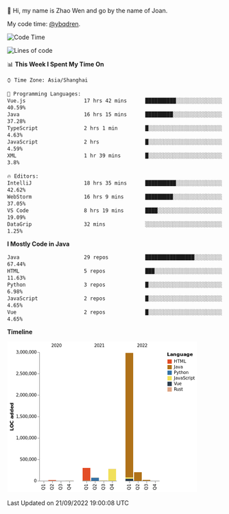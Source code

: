 :wave: Hi, my name is Zhao Wen and go by the name of Joan.

My code time: [@ybqdren](https://wakatime.com/@ybqdren).


<!--START_SECTION:waka-->
![Code Time](http://img.shields.io/badge/Code%20Time-1%2C190%20hrs%202%20mins-blue)

![Lines of code](https://img.shields.io/badge/From%20Hello%20World%20I%27ve%20Written-4%20Million%20lines%20of%20code-blue)

📊 **This Week I Spent My Time On** 

```text
⌚︎ Time Zone: Asia/Shanghai

💬 Programming Languages: 
Vue.js                   17 hrs 42 mins      ██████████░░░░░░░░░░░░░░░   40.59% 
Java                     16 hrs 15 mins      █████████░░░░░░░░░░░░░░░░   37.28% 
TypeScript               2 hrs 1 min         █░░░░░░░░░░░░░░░░░░░░░░░░   4.63% 
JavaScript               2 hrs               █░░░░░░░░░░░░░░░░░░░░░░░░   4.59% 
XML                      1 hr 39 mins        █░░░░░░░░░░░░░░░░░░░░░░░░   3.8%

🔥 Editors: 
IntelliJ                 18 hrs 35 mins      ██████████░░░░░░░░░░░░░░░   42.62% 
WebStorm                 16 hrs 9 mins       █████████░░░░░░░░░░░░░░░░   37.05% 
VS Code                  8 hrs 19 mins       ████░░░░░░░░░░░░░░░░░░░░░   19.09% 
DataGrip                 32 mins             ░░░░░░░░░░░░░░░░░░░░░░░░░   1.25%

```

**I Mostly Code in Java** 

```text
Java                     29 repos            ████████████████░░░░░░░░░   67.44% 
HTML                     5 repos             ███░░░░░░░░░░░░░░░░░░░░░░   11.63% 
Python                   3 repos             █░░░░░░░░░░░░░░░░░░░░░░░░   6.98% 
JavaScript               2 repos             █░░░░░░░░░░░░░░░░░░░░░░░░   4.65% 
Vue                      2 repos             █░░░░░░░░░░░░░░░░░░░░░░░░   4.65%

```


**Timeline**

![Chart not found](https://raw.githubusercontent.com/ybqdren/ybqdren/main/charts/bar_graph.png) 


 Last Updated on 21/09/2022 19:00:08 UTC
<!--END_SECTION:waka-->


